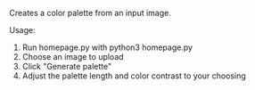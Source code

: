 Creates a color palette from an input image.

Usage:
1. Run homepage.py with python3 homepage.py
2. Choose an image to upload
3. Click "Generate palette"
4. Adjust the palette length and color contrast to your choosing
